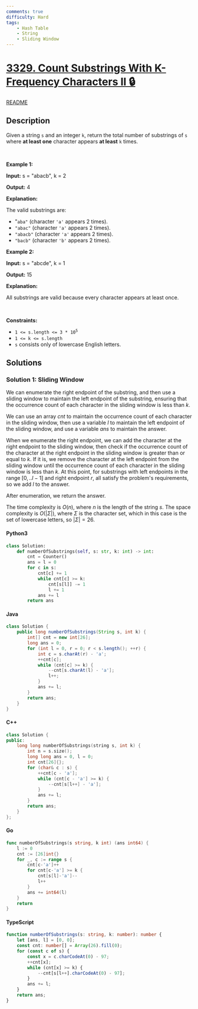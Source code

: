 ```yaml
---
comments: true
difficulty: Hard
tags:
    - Hash Table
    - String
    - Sliding Window
---
```


<!-- problem:start -->

# [3329. Count Substrings With K-Frequency Characters II 🔒](https://leetcode.com/problems/count-substrings-with-k-frequency-characters-ii)

[README](/solution/3300-3399/3329.Count%20Substrings%20With%20K-Frequency%20Characters%20II/README.md)

## Description

<!-- description:start -->

<p>Given a string <code>s</code> and an integer <code>k</code>, return the total number of <span data-keyword="substring-nonempty">substrings</span> of <code>s</code> where <strong>at least one</strong> character appears <strong>at least</strong> <code>k</code> times.</p>

<p>&nbsp;</p>
<p><strong class="example">Example 1:</strong></p>

<div class="example-block">
<p><strong>Input:</strong> <span class="example-io">s = &quot;abacb&quot;, k = 2</span></p>

<p><strong>Output:</strong> <span class="example-io">4</span></p>

<p><strong>Explanation:</strong></p>

<p>The valid substrings are:</p>

<ul>
	<li>&quot;<code>aba&quot;</code> (character <code>&#39;a&#39;</code> appears 2 times).</li>
	<li><code>&quot;abac&quot;</code> (character <code>&#39;a&#39;</code> appears 2 times).</li>
	<li><code>&quot;abacb&quot;</code> (character <code>&#39;a&#39;</code> appears 2 times).</li>
	<li><code>&quot;bacb&quot;</code> (character <code>&#39;b&#39;</code> appears 2 times).</li>
</ul>
</div>

<p><strong class="example">Example 2:</strong></p>

<div class="example-block">
<p><strong>Input:</strong> <span class="example-io">s = &quot;abcde&quot;, k = 1</span></p>

<p><strong>Output:</strong> <span class="example-io">15</span></p>

<p><strong>Explanation:</strong></p>

<p>All substrings are valid because every character appears at least once.</p>
</div>

<p>&nbsp;</p>
<p><strong>Constraints:</strong></p>

<ul>
	<li><code>1 &lt;= s.length &lt;= 3 * 10<sup>5</sup></code></li>
	<li><code>1 &lt;= k &lt;= s.length</code></li>
	<li><code>s</code> consists only of lowercase English letters.</li>
</ul>

<!-- description:end -->

## Solutions

<!-- solution:start -->

### Solution 1: Sliding Window

We can enumerate the right endpoint of the substring, and then use a sliding window to maintain the left endpoint of the substring, ensuring that the occurrence count of each character in the sliding window is less than $k$.

We can use an array $\textit{cnt}$ to maintain the occurrence count of each character in the sliding window, then use a variable $\textit{l}$ to maintain the left endpoint of the sliding window, and use a variable $\textit{ans}$ to maintain the answer.

When we enumerate the right endpoint, we can add the character at the right endpoint to the sliding window, then check if the occurrence count of the character at the right endpoint in the sliding window is greater than or equal to $k$. If it is, we remove the character at the left endpoint from the sliding window until the occurrence count of each character in the sliding window is less than $k$. At this point, for substrings with left endpoints in the range $[0, ..l - 1]$ and right endpoint $r$, all satisfy the problem's requirements, so we add $l$ to the answer.

After enumeration, we return the answer.

The time complexity is $O(n)$, where $n$ is the length of the string $s$. The space complexity is $O(|\Sigma|)$, where $\Sigma$ is the character set, which in this case is the set of lowercase letters, so $|\Sigma| = 26$.

<!-- tabs:start -->

#### Python3

```python
class Solution:
    def numberOfSubstrings(self, s: str, k: int) -> int:
        cnt = Counter()
        ans = l = 0
        for c in s:
            cnt[c] += 1
            while cnt[c] >= k:
                cnt[s[l]] -= 1
                l += 1
            ans += l
        return ans
```

#### Java

```java
class Solution {
    public long numberOfSubstrings(String s, int k) {
        int[] cnt = new int[26];
        long ans = 0;
        for (int l = 0, r = 0; r < s.length(); ++r) {
            int c = s.charAt(r) - 'a';
            ++cnt[c];
            while (cnt[c] >= k) {
                --cnt[s.charAt(l) - 'a'];
                l++;
            }
            ans += l;
        }
        return ans;
    }
}
```

#### C++

```cpp
class Solution {
public:
    long long numberOfSubstrings(string s, int k) {
        int n = s.size();
        long long ans = 0, l = 0;
        int cnt[26]{};
        for (char& c : s) {
            ++cnt[c - 'a'];
            while (cnt[c - 'a'] >= k) {
                --cnt[s[l++] - 'a'];
            }
            ans += l;
        }
        return ans;
    }
};
```

#### Go

```go
func numberOfSubstrings(s string, k int) (ans int64) {
	l := 0
	cnt := [26]int{}
	for _, c := range s {
		cnt[c-'a']++
		for cnt[c-'a'] >= k {
			cnt[s[l]-'a']--
			l++
		}
		ans += int64(l)
	}
	return
}
```

#### TypeScript

```ts
function numberOfSubstrings(s: string, k: number): number {
    let [ans, l] = [0, 0];
    const cnt: number[] = Array(26).fill(0);
    for (const c of s) {
        const x = c.charCodeAt(0) - 97;
        ++cnt[x];
        while (cnt[x] >= k) {
            --cnt[s[l++].charCodeAt(0) - 97];
        }
        ans += l;
    }
    return ans;
}
```

<!-- tabs:end -->

<!-- solution:end -->

<!-- problem:end -->
